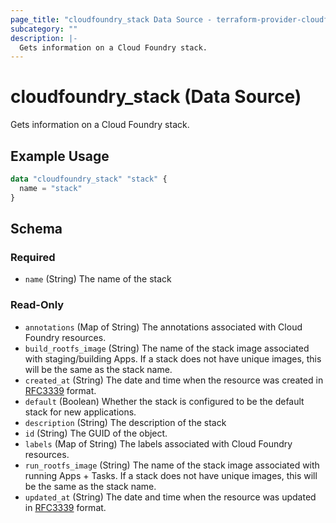 ```yaml
---
page_title: "cloudfoundry_stack Data Source - terraform-provider-cloudfoundry"
subcategory: ""
description: |-
  Gets information on a Cloud Foundry stack.
---
```


# cloudfoundry_stack (Data Source)

Gets information on a Cloud Foundry stack.

## Example Usage

```terraform
data "cloudfoundry_stack" "stack" {
  name = "stack"
}
```

<!-- schema generated by tfplugindocs -->
## Schema

### Required

- `name` (String) The name of the stack

### Read-Only

- `annotations` (Map of String) The annotations associated with Cloud Foundry resources.
- `build_rootfs_image` (String) The name of the stack image associated with staging/building Apps. If a stack does not have unique images, this will be the same as the stack name.
- `created_at` (String) The date and time when the resource was created in [RFC3339](https://www.ietf.org/rfc/rfc3339.txt) format.
- `default` (Boolean) Whether the stack is configured to be the default stack for new applications.
- `description` (String) The description of the stack
- `id` (String) The GUID of the object.
- `labels` (Map of String) The labels associated with Cloud Foundry resources.
- `run_rootfs_image` (String) The name of the stack image associated with running Apps + Tasks. If a stack does not have unique images, this will be the same as the stack name.
- `updated_at` (String) The date and time when the resource was updated in [RFC3339](https://www.ietf.org/rfc/rfc3339.txt) format.